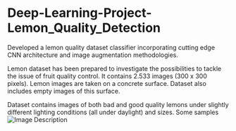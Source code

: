 # Deep-Learning-Project-Lemon_Quality_Detection
Developed a lemon quality dataset classifier incorporating cutting edge CNN architecture and image augmentation methodologies.

Lemon dataset has been prepared to investigate the possibilities to tackle the issue of fruit quality control. It contains 2.533 images (300 x 300 pixels). Lemon images are taken on a concrete surface. Dataset also includes empty images of this surface.

Dataset contains images of both bad and good quality lemons under slightly different lighting conditions (all under daylight) and sizes.
Some samples
![Image Description](https://i.im.ge/2022/09/25/1j8iSL.combine-images.jpg)


